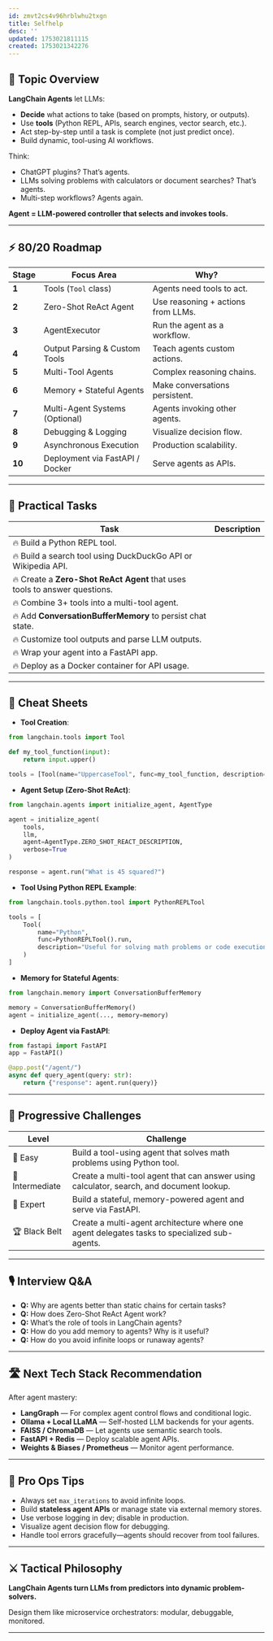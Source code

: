 ```yaml
---
id: zmvt2cs4v96hrblwhu2txgn
title: Selfhelp
desc: ''
updated: 1753021811115
created: 1753021342276
---
```


## 📌 Topic Overview

**LangChain Agents** let LLMs:

* **Decide** what actions to take (based on prompts, history, or outputs).
* Use **tools** (Python REPL, APIs, search engines, vector search, etc.).
* Act step-by-step until a task is complete (not just predict once).
* Build dynamic, tool-using AI workflows.

Think:

* ChatGPT plugins? That’s agents.
* LLMs solving problems with calculators or document searches? That’s agents.
* Multi-step workflows? Agents again.

**Agent = LLM-powered controller that selects and invokes tools.**

---

## ⚡ 80/20 Roadmap

| Stage  | Focus Area                      | Why?                               |
| ------ | ------------------------------- | ---------------------------------- |
| **1**  | Tools (`Tool` class)            | Agents need tools to act.          |
| **2**  | Zero-Shot ReAct Agent           | Use reasoning + actions from LLMs. |
| **3**  | AgentExecutor                   | Run the agent as a workflow.       |
| **4**  | Output Parsing & Custom Tools   | Teach agents custom actions.       |
| **5**  | Multi-Tool Agents               | Complex reasoning chains.          |
| **6**  | Memory + Stateful Agents        | Make conversations persistent.     |
| **7**  | Multi-Agent Systems (Optional)  | Agents invoking other agents.      |
| **8**  | Debugging & Logging             | Visualize decision flow.           |
| **9**  | Asynchronous Execution          | Production scalability.            |
| **10** | Deployment via FastAPI / Docker | Serve agents as APIs.              |

---

## 🚀 Practical Tasks

| Task                                                                       | Description |
| -------------------------------------------------------------------------- | ----------- |
| 🔥 Build a Python REPL tool.                                               |             |
| 🔥 Build a search tool using DuckDuckGo API or Wikipedia API.              |             |
| 🔥 Create a **Zero-Shot ReAct Agent** that uses tools to answer questions. |             |
| 🔥 Combine 3+ tools into a multi-tool agent.                               |             |
| 🔥 Add **ConversationBufferMemory** to persist chat state.                 |             |
| 🔥 Customize tool outputs and parse LLM outputs.                           |             |
| 🔥 Wrap your agent into a FastAPI app.                                     |             |
| 🔥 Deploy as a Docker container for API usage.                             |             |

---

## 🧾 Cheat Sheets

* **Tool Creation**:

```python
from langchain.tools import Tool

def my_tool_function(input):
    return input.upper()

tools = [Tool(name="UppercaseTool", func=my_tool_function, description="Converts text to uppercase.")]
```

* **Agent Setup (Zero-Shot ReAct)**:

```python
from langchain.agents import initialize_agent, AgentType

agent = initialize_agent(
    tools,
    llm,
    agent=AgentType.ZERO_SHOT_REACT_DESCRIPTION,
    verbose=True
)

response = agent.run("What is 45 squared?")
```

* **Tool Using Python REPL Example**:

```python
from langchain.tools.python.tool import PythonREPLTool

tools = [
    Tool(
        name="Python",
        func=PythonREPLTool().run,
        description="Useful for solving math problems or code execution."
    )
]
```

* **Memory for Stateful Agents**:

```python
from langchain.memory import ConversationBufferMemory

memory = ConversationBufferMemory()
agent = initialize_agent(..., memory=memory)
```

* **Deploy Agent via FastAPI**:

```python
from fastapi import FastAPI
app = FastAPI()

@app.post("/agent/")
async def query_agent(query: str):
    return {"response": agent.run(query)}
```

---

## 🎯 Progressive Challenges

| Level           | Challenge                                                                                    |
| --------------- | -------------------------------------------------------------------------------------------- |
| 🥉 Easy         | Build a tool-using agent that solves math problems using Python tool.                        |
| 🥈 Intermediate | Create a multi-tool agent that can answer using calculator, search, and document lookup.     |
| 🥇 Expert       | Build a stateful, memory-powered agent and serve via FastAPI.                                |
| 🏆 Black Belt   | Create a multi-agent architecture where one agent delegates tasks to specialized sub-agents. |

---

## 🎙️ Interview Q\&A

* **Q:** Why are agents better than static chains for certain tasks?
* **Q:** How does Zero-Shot ReAct Agent work?
* **Q:** What’s the role of tools in LangChain agents?
* **Q:** How do you add memory to agents? Why is it useful?
* **Q:** How do you avoid infinite loops or runaway agents?

---

## 🛣️ Next Tech Stack Recommendation

After agent mastery:

* **LangGraph** — For complex agent control flows and conditional logic.
* **Ollama + Local LLaMA** — Self-hosted LLM backends for your agents.
* **FAISS / ChromaDB** — Let agents use semantic search tools.
* **FastAPI + Redis** — Deploy scalable agent APIs.
* **Weights & Biases / Prometheus** — Monitor agent performance.

---

## 🎩 Pro Ops Tips

* Always set `max_iterations` to avoid infinite loops.
* Build **stateless agent APIs** or manage state via external memory stores.
* Use verbose logging in dev; disable in production.
* Visualize agent decision flow for debugging.
* Handle tool errors gracefully—agents should recover from tool failures.

---

## ⚔️ Tactical Philosophy

**LangChain Agents turn LLMs from predictors into dynamic problem-solvers.**

Design them like microservice orchestrators: modular, debuggable, monitored.

---
